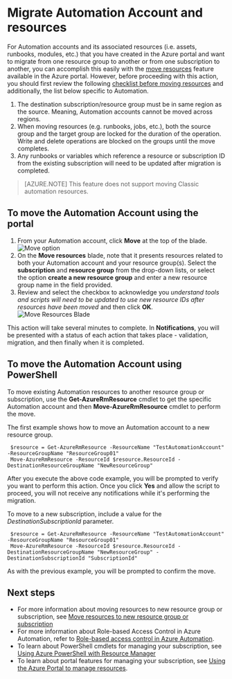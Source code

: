 <properties
    pageTitle="Migrate Automation Account and Resources | Azure"
    description="This article describes how to move an Automation Account in Azure Automation and associated resources from one subscription to another."
    services="automation"
    documentationcenter=""
    author="MGoedtel"
    manager="jwhit"
    editor="tysonn" />
<tags
    ms.assetid="9c2db4a2-f324-48dc-8ce7-3343bf7230d5"
    ms.service="automation"
    ms.devlang="na"
    ms.topic="article"
    ms.tgt_pltfrm="na"
    ms.workload="infrastructure-services"
    ms.date="11/21/2016"
    wacn.date=""
    ms.author="magoedte" />

# Migrate Automation Account and resources
For Automation accounts and its associated resources (i.e. assets, runbooks, modules, etc.) that you have created in the Azure portal and want to migrate from one resource group to another or from one subscription to another, you can accomplish this easily with the [move resources](/documentation/articles/resource-group-move-resources/) feature available in the Azure portal. However, before proceeding with this action, you should first review the following [checklist before moving resources](/documentation/articles/resource-group-move-resources/#checklist-before-moving-resources) and additionally, the list below specific to Automation.   

1. The destination subscription/resource group must be in same region as the source.  Meaning, Automation accounts cannot be moved across regions.
2. When moving resources (e.g. runbooks, jobs, etc.), both the source group and the target group are locked for the duration of the operation. Write and delete operations are blocked on the groups until the move completes.  
3. Any runbooks or variables which reference a resource or subscription ID from the existing subscription will need to be updated after migration is completed.   

> [AZURE.NOTE]
> This feature does not support moving Classic automation resources.
>
>

## To move the Automation Account using the portal
1. From your Automation account, click **Move** at the top of the blade.<br> ![Move option](./media/automation-migrate-account-subscription/automation-menu-move.png)<br>
2. On the **Move resources** blade, note that it presents resources related to both your Automation account and your resource group(s).  Select the **subscription** and **resource group** from the drop-down lists, or select the option **create a new resource group** and enter a new resource group name in the field provided.  
3. Review and select the checkbox to acknowledge you *understand tools and scripts will need to be updated to use new resource IDs after resources have been moved* and then click **OK**.<br> ![Move Resources Blade](./media/automation-migrate-account-subscription/automation-move-resources-blade.png)<br>   

This action will take several minutes to complete.  In **Notifications**, you will be presented with a status of each action that takes place - validation, migration, and then finally when it is completed.     

## To move the Automation Account using PowerShell
To move existing Automation resources to another resource group or subscription, use the  **Get-AzureRmResource** cmdlet to get the specific Automation account and then **Move-AzureRmResource** cmdlet to perform the move.

The first example shows how to move an Automation account to a new resource group.

   ```
    $resource = Get-AzureRmResource -ResourceName "TestAutomationAccount" -ResourceGroupName "ResourceGroup01"
    Move-AzureRmResource -ResourceId $resource.ResourceId -DestinationResourceGroupName "NewResourceGroup"
   ```

After you execute the above code example, you will be prompted to verify you want to perform this action.  Once you click **Yes** and allow the script to proceed, you will not receive any notifications while it's performing the migration.  

To move to a new subscription, include a value for the *DestinationSubscriptionId* parameter.

   ```
    $resource = Get-AzureRmResource -ResourceName "TestAutomationAccount" -ResourceGroupName "ResourceGroup01"
    Move-AzureRmResource -ResourceId $resource.ResourceId -DestinationResourceGroupName "NewResourceGroup" -DestinationSubscriptionId "SubscriptionId"
   ```

As with the previous example, you will be prompted to confirm the move.  

## Next steps
* For more information about moving resources to new resource group or subscription, see [Move  resources to new resource group or subscription](/documentation/articles/resource-group-move-resources/)
* For more information about Role-based Access Control in Azure Automation, refer to [Role-based access control in Azure Automation](/documentation/articles/automation-role-based-access-control/).
* To learn about PowerShell cmdlets for managing your subscription, see [Using Azure PowerShell with Resource Manager](/documentation/articles/powershell-azure-resource-manager/)
* To learn about portal features for managing your subscription, see [Using the Azure Portal to manage resources](/documentation/articles/resource-group-portal/).
